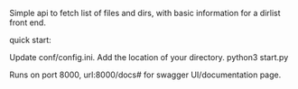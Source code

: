 Simple api to fetch list of files and dirs, with basic information for a dirlist front end.

quick start:

Update conf/config.ini.
Add the location of your directory.
python3 start.py

Runs on port 8000, url:8000/docs# for swagger UI/documentation page.

